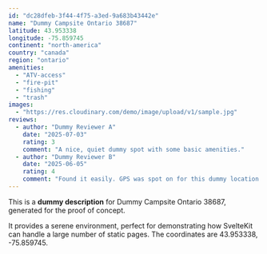 ```yaml
---
id: "dc28dfeb-3f44-4f75-a3ed-9a683b43442e"
name: "Dummy Campsite Ontario 38687"
latitude: 43.953338
longitude: -75.859745
continent: "north-america"
country: "canada"
region: "ontario"
amenities:
  - "ATV-access"
  - "fire-pit"
  - "fishing"
  - "trash"
images:
  - "https://res.cloudinary.com/demo/image/upload/v1/sample.jpg"
reviews:
  - author: "Dummy Reviewer A"
    date: "2025-07-03"
    rating: 3
    comment: "A nice, quiet dummy spot with some basic amenities."
  - author: "Dummy Reviewer B"
    date: "2025-06-05"
    rating: 4
    comment: "Found it easily. GPS was spot on for this dummy location."
---
```


This is a **dummy description** for Dummy Campsite Ontario 38687, generated for the proof of concept.

It provides a serene environment, perfect for demonstrating how SvelteKit can handle a large number of static pages. The coordinates are 43.953338, -75.859745.
